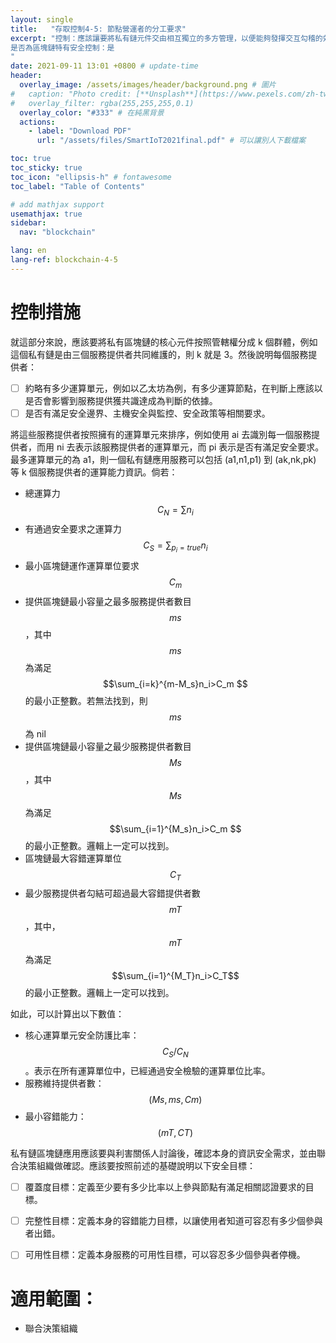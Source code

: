 ```yaml
---
layout: single
title:   "存取控制4-5: 節點營運者的分工要求"
excerpt: "控制：應該讓要將私有鏈元件交由相互獨立的多方管理，以便能夠發揮交互勾稽的效果。<br><br>
是否為區塊鏈特有安全控制：是
" 
date: 2021-09-11 13:01 +0800 # update-time
header:
  overlay_image: /assets/images/header/background.png # 圖片
#   caption: "Photo credit: [**Unsplash**](https://www.pexels.com/zh-tw/search/earth/)" # 可以表示圖片來源
#   overlay_filter: rgba(255,255,255,0.1)
  overlay_color: "#333" # 在純黑背景
  actions:
    - label: "Download PDF"
      url: "/assets/files/SmartIoT2021final.pdf" # 可以讓別人下載檔案

toc: true
toc_sticky: true
toc_icon: "ellipsis-h" # fontawesome
toc_label: "Table of Contents"

# add mathjax support
usemathjax: true
sidebar:
  nav: "blockchain"

lang: en
lang-ref: blockchain-4-5
---
```



# 控制措施
就這部分來說，應該要將私有區塊鏈的核心元件按照管轄權分成 k 個群體，例如這個私有鏈是由三個服務提供者共同維護的，則 k 就是 3。然後說明每個服務提供者：
- [ ] 約略有多少運算單元，例如以乙太坊為例，有多少運算節點，在判斷上應該以是否會影響到服務提供獲共識達成為判斷的依據。
- [ ] 是否有滿足安全邊界、主機安全與監控、安全政策等相關要求。

將這些服務提供者按照擁有的運算單元來排序，例如使用 ai 去識別每一個服務提供者，而用 ni 去表示該服務提供者的運算單元，而 pi 表示是否有滿足安全要求。最多運算單元的為 a1，則一個私有鏈應用服務可以包括 (a1,n1,p1) 到 (ak,nk,pk) 等 k 個服務提供者的運算能力資訊。倘若：

- 總運算力 $$C_N=\sum n_i$$
- 有通過安全要求之運算力  $$C_S=\sum_{p_i=true} n_i $$
- 最小區塊鏈運作運算單位要求  $$C_m $$
- 提供區塊鏈最小容量之最多服務提供者數目  $$ms $$，其中  $$ms $$ 為滿足 $$\sum_{i=k}^{m-M_s}n_i>C_m $$的最小正整數。若無法找到，則  $$ms$$為 nil
- 提供區塊鏈最小容量之最少服務提供者數目  $$Ms $$，其中  $$Ms $$ 為滿足 $$\sum_{i=1}^{M_s}n_i>C_m $$ 的最小正整數。邏輯上一定可以找到。
- 區塊鏈最大容錯運算單位  $$C_T $$
- 最少服務提供者勾結可超過最大容錯提供者數  $$mT $$，其中， $$mT$$為滿足 $$\sum_{i=1}^{M_T}n_i>C_T$$ 的最小正整數。邏輯上一定可以找到。

如此，可以計算出以下數值：
- 核心運算單元安全防護比率： $$C_S/C_N $$。表示在所有運算單位中，已經通過安全檢驗的運算單位比率。
- 服務維持提供者數： $$(Ms, ms, Cm) $$
- 最小容錯能力： $$(mT, CT)$$

私有鏈區塊鏈應用應該要與利害關係人討論後，確認本身的資訊安全需求，並由聯合決策組織做確認。應該要按照前述的基礎說明以下安全目標：

- [ ] 覆蓋度目標：定義至少要有多少比率以上參與節點有滿足相關認證要求的目標。
- [ ] 完整性目標：定義本身的容錯能力目標，以讓使用者知道可容忍有多少個參與者出錯。
- [ ] 可用性目標：定義本身服務的可用性目標，可以容忍多少個參與者停機。



# 適用範圍：
- 聯合決策組織

